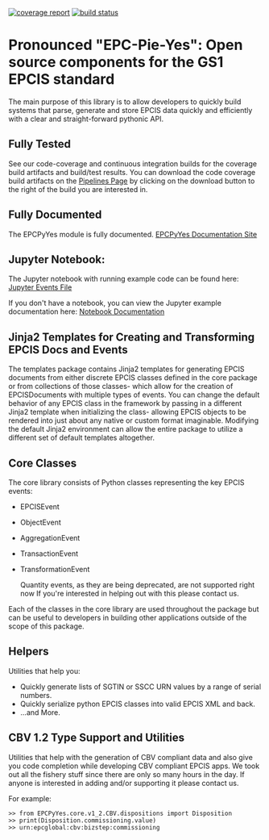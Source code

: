 [![coverage report](https://gitlab.com/serial-lab/EPCPyYes/badges/master/coverage.svg)](https://gitlab.com/serial-lab/EPCPyYes/commits/master)
[![build status](https://gitlab.com/serial-lab/EPCPyYes/badges/master/build.svg)](https://gitlab.com/serial-lab/EPCPyYes/commits/master)

# Pronounced "EPC-Pie-Yes": Open source components for the GS1 EPCIS standard

The main
purpose of this library is to allow developers to quickly build systems that
parse, generate and store EPCIS data quickly and efficiently with a clear
and straight-forward pythonic API.


## Fully Tested
See our code-coverage and continuous integration builds for the coverage
build artifacts and build/test results.  You can download the code coverage
build artifacts on the [Pipelines Page](https://gitlab.com/serial-lab/EPCPyYes/pipelines)
by clicking on the download button to the right of the build you are interested
in.

## Fully Documented
The EPCPyYes module is fully documented.
[EPCPyYes Documentation Site](https://serial-lab.gitlab.io/EPCPyYes/index.html)

## Jupyter Notebook:
The Jupyter notebook with running example code can be found here:
[Jupyter Events File](https://gitlab.com/serial-lab/EPCPyYes/blob/master/docs/events.ipynb)

If you don't have a notebook, you can view the Jupyter example documentation 
here:
[Notebook Documentation](https://gitlab.com/serial-lab/EPCPyYes/blob/master/docs/events.md)

## Jinja2 Templates for Creating and Transforming EPCIS Docs and Events

The templates package contains Jinja2 templates for generating EPCIS documents
from either discrete EPCIS classes defined in the core package or from collections
of those classes- which allow for the creation of EPCISDocuments with
multiple types of events.  You can change the default behavior of any 
EPCIS class in the framework by passing in a different Jinja2 template when
initializing the class- allowing EPCIS objects to be rendered into just about 
any native or custom format imaginable.  Modifying the default Jinja2
environment can allow the entire package to utilize a different set of 
default templates altogether.

## Core Classes

The core library consists of Python classes representing the key EPCIS events:

* EPCISEvent
* ObjectEvent
* AggregationEvent
* TransactionEvent
* TransformationEvent

    Quantity events, as they are being deprecated,
    are not supported right now If you're interested in 
    helping out with this please contact us.
    
Each of the classes in the core library are used throughout the package but 
can be useful to developers in building other applications outside of the
scope of this package.

## Helpers

Utilities that help you:

* Quickly generate lists of SGTIN or SSCC URN values by a range of serial numbers.
* Quickly serialize python EPCIS classes into valid EPCIS XML and back.
* ...and More.

## CBV 1.2 Type Support and Utilities
Utilities that help with the generation of CBV compliant data and also 
give you code completion while developing CBV compliant EPCIS apps.  We took 
out all the fishery stuff since there are only so many hours in the day.  If
anyone is interested in adding and/or supporting it please contact us.

For example:
   
    >> from EPCPyYes.core.v1_2.CBV.dispositions import Disposition
    >> print(Disposition.commissioning.value)
    >> urn:epcglobal:cbv:bizstep:commissioning